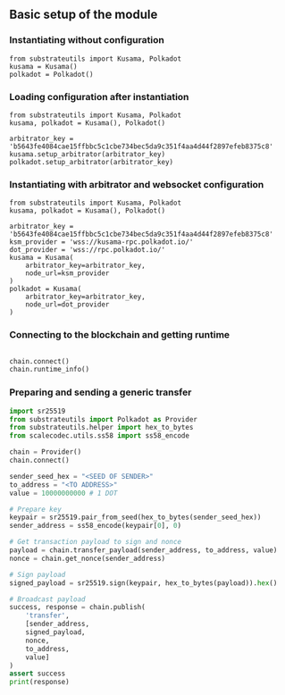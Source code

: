 ## Basic setup of the module

### Instantiating without configuration
```
from substrateutils import Kusama, Polkadot
kusama = Kusama()
polkadot = Polkadot()
```

### Loading configuration after instantiation
```
from substrateutils import Kusama, Polkadot
kusama, polkadot = Kusama(), Polkadot()

arbitrator_key = 'b5643fe4084cae15ffbbc5c1cbe734bec5da9c351f4aa4d44f2897efeb8375c8'
kusama.setup_arbitrator(arbitrator_key)
polkadot.setup_arbitrator(arbitrator_key)
```

### Instantiating with arbitrator and websocket configuration
```
from substrateutils import Kusama, Polkadot
kusama, polkadot = Kusama(), Polkadot()

arbitrator_key = 'b5643fe4084cae15ffbbc5c1cbe734bec5da9c351f4aa4d44f2897efeb8375c8'
ksm_provider = 'wss://kusama-rpc.polkadot.io/'
dot_provider = 'wss://rpc.polkadot.io/'
kusama = Kusama(
    arbitrator_key=arbitrator_key,
    node_url=ksm_provider
)
polkadot = Kusama(
    arbitrator_key=arbitrator_key,
    node_url=dot_provider
)
```

### Connecting to the blockchain and getting runtime
```python

chain.connect()
chain.runtime_info()
```

### Preparing and sending a generic transfer

```python
import sr25519
from substrateutils import Polkadot as Provider
from substrateutils.helper import hex_to_bytes
from scalecodec.utils.ss58 import ss58_encode

chain = Provider()
chain.connect()

sender_seed_hex = "<SEED OF SENDER>"
to_address = "<TO ADDRESS>"
value = 10000000000 # 1 DOT

# Prepare key
keypair = sr25519.pair_from_seed(hex_to_bytes(sender_seed_hex))
sender_address = ss58_encode(keypair[0], 0)

# Get transaction payload to sign and nonce
payload = chain.transfer_payload(sender_address, to_address, value)
nonce = chain.get_nonce(sender_address)

# Sign payload
signed_payload = sr25519.sign(keypair, hex_to_bytes(payload)).hex()

# Broadcast payload
success, response = chain.publish(
    'transfer',
    [sender_address,
    signed_payload,
    nonce,
    to_address,
    value]
)
assert success
print(response)
```
